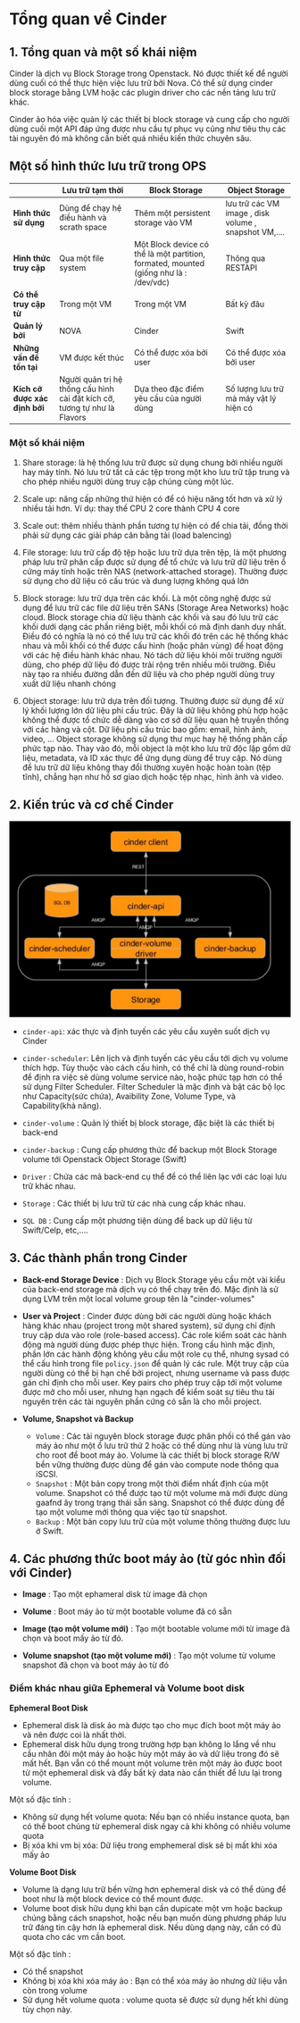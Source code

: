 # Tổng quan về Cinder

## 1. Tổng quan và một số khái niệm
Cinder là dịch vụ Block Storage trong Openstack. Nó được thiết kế để người dùng cuối có thể thực hiện việc lưu trữ bởi Nova. Có thể sử dụng cinder block storage bằng LVM hoặc các plugin driver cho các nền tảng lưu trữ khác.

Cinder ảo hóa việc quản lý các thiết bị block storage và cung cấp cho người dùng cuối một API đáp ứng được nhu cầu tự phục vụ cũng như tiêu thụ các tài nguyên đó mà không cần biết quá nhiều kiến thức chuyên sâu.

## Một số hình thức lưu trữ trong OPS
| |Lưu trữ tạm thời|Block Storage|Object Storage|
|-|----------------|-------------|--------------|
|**Hình thức sử dụng**	|Dùng để chạy hệ điều hành và scrath space|Thêm một persistent storage vào VM|lưu trữ các VM image , disk volume , snapshot VM,....|
|**Hình thức truy cập**	|Qua một file system	|Một Block device có thể là một partition, formated, mounted (giống như là : /dev/vdc)	|Thông qua RESTAPI|
|**Có thể truy cập từ**	|Trong một VM	|Trong một VM	|Bất kỳ đâu|
|**Quản lý bởi**	|NOVA	|Cinder	|Swift|
|**Những vấn đề tồn tại**	|VM được kết thúc	|Có thể được xóa bởi user	|Có thể được xóa bởi user|
|**Kích cỡ được xác định bởi**	|Người quản trị hệ thống cấu hình cài đặt kích cỡ, tương tự như là Flavors	|Dựa theo đặc điểm yêu cầu của người dùng	|Số lượng lưu trữ mà máy vật lý hiện có|

### Một số khái niệm
1. Share storage: là hệ thống lưu trữ được sử dụng chung bởi nhiều người hay máy tính. Nó lưu trữ tất cả các tệp trong một kho lưu trữ tập trung và cho phép nhiều người dùng truy cập chúng cùng một lúc.

2. Scale up: nâng cấp những thứ hiện có để có hiệu năng tốt hơn và xử lý nhiều tải hơn. Ví dụ: thay thế CPU 2 core thành CPU 4 core

3. Scale out: thêm nhiều thành phần tương tự hiện có để chia tải, đồng thời phải sử dụng các giải pháp cân bằng tải (load balencing)

4. File storage: lưu trữ cấp độ tệp hoặc lưu trữ dựa trên tệp, là một phương pháp lưu trữ phân cấp được sử dụng để tổ chức và lưu trữ dữ liệu trên ổ cứng máy tính hoặc trên NAS (network-attached storage). Thường được sử dụng cho dữ liệu có cấu trúc và dung lượng không quá lớn

5. Block storage: lưu trữ dựa trên các khối. Là một công nghệ được sử dụng để lưu trữ các file dữ liệu trên SANs (Storage Area Networks) hoặc cloud. Block storage chia dữ liệu thành các khối và sau đó lưu trữ các khối dưới dạng các phần riêng biệt, mỗi khối có mã định danh duy nhất. Điều đó có nghĩa là nó có thể lưu trữ các khối đó trên các hệ thống khác nhau và mỗi khối có thể được cấu hình (hoặc phân vùng) để hoạt động với các hệ điều hành khác nhau. Nó tách dữ liệu khỏi môi trường người dùng, cho phép dữ liệu đó được trải rộng trên nhiều môi trường. Điều này tạo ra nhiều đường dẫn đến dữ liệu và cho phép người dùng truy xuất dữ liệu nhanh chóng

6. Object storage: lưu trữ dựa trên đối tượng. Thường được sử dụng để xử lý khối lượng lớn dữ liệu phi cấu trúc. Đây là dữ liệu không phù hợp hoặc không thể được tổ chức dễ dàng vào cơ sở dữ liệu quan hệ truyền thống với các hàng và cột. Dữ liệu phi cấu trúc bao gồm: email, hình ảnh, video, ... Object storage không sử dụng thư mục hay hệ thống phân cấp phức tạp nào. Thay vào đó, mỗi object là một kho lưu trữ độc lập gồm dữ liệu, metadata, và ID xác thực để ứng dụng dùng để truy cập. Nó dùng để lưu trữ dữ liệu không thay đổi thường xuyên hoặc hoàn toàn (tệp tĩnh), chẳng hạn như hồ sơ giao dịch hoặc tệp nhạc, hình ảnh và video.

## 2. Kiến trúc và cơ chế Cinder
<img src="..\images\Screenshot_73.png">

- `cinder-api`: xác thực và định tuyến các yêu cầu xuyên suốt dịch vụ Cinder

- `cinder-scheduler`: Lên lịch và định tuyến các yêu cầu tới dịch vụ volume thích hợp. Tùy thuộc vào cách cấu hình, có thể chỉ là dùng round-robin để định ra việc sẽ dùng volume service nào, hoặc phức tạp hơn có thể sử dụng Filter Scheduler. Filter Scheduler là mặc định và bật các bộ lọc như Capacity(sức chứa), Avaibility Zone, Volume Type, và Capability(khả năng).

- `cinder-volume` : Quản lý thiết bị block storage, đặc biệt là các thiết bị back-end

- `cinder-backup` : Cung cấp phương thức để backup một Block Storage volume tới Openstack Object Storage (Swift)

- `Driver` : Chứa các mã back-end cụ thể để có thể liên lạc với các loại lưu trữ khác nhau.

- `Storage` : Các thiết bị lưu trữ từ các nhà cung cấp khác nhau.

- `SQL DB` : Cung cấp một phương tiện dùng để back up dữ liệu từ Swift/Celp, etc,....

## 3. Các thành phần trong Cinder
- **Back-end Storage Device** : Dịch vụ Block Storage yêu cầu một vài kiểu của back-end storage mà dịch vụ có thể chạy trên đó. Mặc định là sử dụng LVM trên một local volume group tên là "cinder-volumes"

- **User và Project** : Cinder được dùng bởi các người dùng hoặc khách hàng khác nhau (project trong một shared system), sử dụng chỉ định truy cập dưa vào role (role-based access). Các role kiểm soát các hành động mà người dùng được phép thực hiện. Trong cấu hình mặc định, phần lớn các hành động không yêu cầu một role cụ thể, nhưng sysad có thể cấu hình trong file `policy.json` để quản lý các rule. Một truy cập của người dùng có thể bị hạn chế bởi project, nhưng username và pass được gán chỉ định cho mỗi user. Key pairs cho phép truy cập tới một volume được mở cho mỗi user, nhưng hạn ngạch để kiểm soát sự tiêu thu tài nguyên trên các tài nguyên phần cứng có sẵn là cho mỗi project.

- **Volume, Snapshot và Backup**
    - `Volume` : Các tài nguyên block storage được phân phối có thể gán vào máy ảo như một ổ lưu trữ thứ 2 hoặc có thể dùng như là vùng lưu trữ cho root để boot máy ảo. Volume là các thiết bị block storage R/W bền vững thường được dùng để gán vào compute node thông qua iSCSI.
    - `Snapshot` : Một bản copy trong một thời điểm nhất định của một volume. Snapshot có thể được tạo từ một volume mà mới được dùng gaafnd ây trong trạng thái sẵn sàng. Snapshot có thể được dùng để tạo một volume mới thông qua việc tạo từ snapshot.
    - `Backup` : Một bản copy lưu trữ của một volume thông thường được lưu ở Swift.

## 4. Các phương thức boot máy ảo (từ góc nhìn đối với Cinder)
- **Image** : Tạo một ephameral disk từ image đã chọn

- **Volume** : Boot máy ảo từ một bootable volume đã có sẵn

- **Image (tạo một volume mới)** : Tạo một bootable volume mới từ image đã chọn và boot mấy ảo từ đó.

- **Volume snapshot (tạo một volume mới)** : Tạo một volume từ volume snapshot đã chọn và boot máy ảo từ đó

### Điểm khác nhau giữa Ephemeral và Volume boot disk
**Ephemeral Boot Disk**

- Ephemeral disk là disk ảo mà được tạo cho mục đích boot một máy ảo và nên được coi là nhất thời.
- Ephemeral disk hữu dụng trong trường hợp bạn không lo lắng về nhu cầu nhân đôi một máy ảo hoặc hủy một máy ảo và dữ liệu trong đó sẽ mất hết. Bạn vẫn có thể mount một volume trên một máy ảo được boot từ một ephemeral disk và đẩy bất kỳ data nào cần thiết để lưu lại trong volume.

Một số đặc tính :

- Không sử dụng hết volume quota: Nếu bạn có nhiều instance quota, bạn có thể boot chúng từ ephemeral disk ngay cả khi không có nhiều volume quota
- Bị xóa khi vm bị xóa: Dữ liệu trong emphemeral disk sẽ bị mất khi xóa mấy ảo

**Volume Boot Disk**

- Volume là dạng lưu trữ bền vững hơn ephemeral disk và có thể dùng để boot như là một block device có thể mount được.
- Volume boot disk hữu dụng khi bạn cần dupicate một vm hoặc backup chúng bằng cách snapshot, hoặc nếu bạn muốn dùng phương pháp lưu trữ đáng tin cậy hơn là ephemeral disk. Nếu dùng dạng này, cần có đủ quota cho các vm cần boot.

Một số đặc tính :

- Có thể snapshot
- Không bị xóa khi xóa máy ảo : Bạn có thể xóa máy ảo nhưng dữ liệu vẫn còn trong volume
- Sử dụng hết volume quota : volume quota sẽ được sử dụng hết khi dùng tùy chọn này.